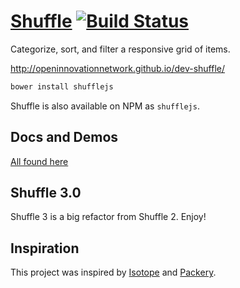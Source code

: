 # [Shuffle](http://vestride.github.io/Shuffle) [![Build Status](https://travis-ci.org/Vestride/Shuffle.svg?branch=master)](https://travis-ci.org/Vestride/Shuffle)
Categorize, sort, and filter a responsive grid of items.

http://openinnovationnetwork.github.io/dev-shuffle/

```bash
bower install shufflejs
```

Shuffle is also available on NPM as `shufflejs`.

## Docs and Demos
[All found here](http://vestride.github.io/Shuffle)

## Shuffle 3.0
Shuffle 3 is a big refactor from Shuffle 2. Enjoy!

## Inspiration
This project was inspired by [Isotope](http://isotope.metafizzy.co/) and [Packery](http://packery.metafizzy.co/).
